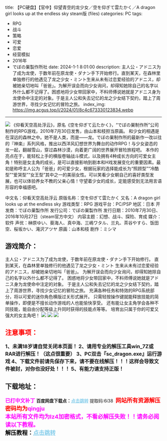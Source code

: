 title: 【PC硬盘】【官中】仰望青空的龙少女／空を仰ぎて雲たかく／A dragon girl looks up at the endless sky steam版 (files)
categories: PC
tags:
- RPG
- 战斗
- 策略
- 可爱
- 恋爱
- 经营模拟
- 2016年
- でぼの巣製作所社
date: 2024-1-1 8:01:00
description: 主人公・アドニス为了成为龙使，于数年前在原龙使・ダナン手下开始修行。直到某天，在森林里单独修行的他遇见了龙之少女・ミント生来从未有过恋爱经验的アドニス，却被她亲切地叫「爸爸」。为解开误会而向少女询问，却得知她除自己的名字以外什么都不记得了。困惑地将少女带回家中，不料师傅说她就是アドニス身为龙使命中注定的对象。于是主人公和失去记忆的龙之少女结下契约，踏上了周游世界，寻找少女记忆的冒险之旅。
index_img: https://img.acgus.top/i/2024/01/8c4c673330123834.webp
---
![](https://img.acgus.top/i/2024/01/8c4c673330123834.webp)
《仰看天空高处浮云》，原名《空を仰ぎて云たかく》，“でぼの巣制作所”公司制作的RPG游戏，2010年7月30日发售，由山本和枝担当原画。
和少女的相遇是在深远的森林之中。她不是人类，而是——龙。でぼの巣制作所的最新作一改以往的『神楽』系列风格，推出以西洋风幻想世界为舞台的动作RPG！与少女姿态的龙一起，翻越雪山，穿过森林沙漠，向着更广阔的世界展开冒险旅程吧。
本作的亮点在于，能轻松上手的横版卷轴战斗模式，以及拥有4种成长方向的可爱女主角！特别是女主角的成长，是可以直接影响到剧本和H戏发展变化的重要因素。最初是称呼主人公为「爸爸」的可爱少女，根据玩家的选择能成长为“照顾型”“冷酷型”“爱哭型”“女王型”其中之一的美丽女性。可以笑看少女朝自己的喜好类型发展，也可以体验养女不教的父亲心情！守望着少女的成长，定能感受到无法用言语形容的幸福感吧。

中文名：仰看天空高处浮云
原版名称：空を仰ぎて雲たかく
又名：A dragon girl looks up at the endless sky
游戏类型：RPG
游戏平台：PC/PSP
地区：日本
开发商：でぼの巣製作所
发行公司：でぼの巣製作所
发行日期：2010年7月30日、2016年10月27日（steam官方中文）
内容主题：幻想、战斗、探险、育成
媒介：软件
声优：榊原ゆい、葵海人、真中海、三嶋ワタル、兰丸、茶谷やすら、饭田空、桜坂かい、滝沢アツヤ
原画：山本和枝
剧作：ミシマ

## 游戏简介：
主人公・アドニス为了成为龙使，于数年前在原龙使・ダナン手下开始修行。
直到某天，在森林里单独修行的他遇见了龙之少女・ミント
生来从未有过恋爱经验的アドニス，却被她亲切地叫「爸爸」。
为解开误会而向少女询问，却得知她除自己的名字以外什么都不记得了。
困惑地将少女带回家中，不料师傅说她就是アドニス身为龙使命中注定的对象。
于是主人公和失去记忆的龙之少女结下契约，踏上了周游世界，寻找少女记忆的冒险之旅。
充满各种任务和特效的RPG系统部分，将以可爱的迷你角色横版过关形式展开。
只需轻按操作键就能释放技能的简单操作，即便是不擅长动作游戏的人也能愉快享受。
还有能让女主角学会各种不同技能，能自由分配等级上升同时获得的技能点等等。
培育出只属于你的可爱又强大的女主角吧！
![](https://img.acgus.top/i/2024/01/b63abf2bc4123840.webp)
![](https://img.acgus.top/i/2024/01/337bfa9320123838.webp)
![](https://img.acgus.top/i/2024/01/3f33afe39a123836.webp)






## <font color=#FF0000 >注意事项：</font>
<font size=3><b>1、未满18岁请自觉关闭本页面！
2、请用专业的解压工具win_7Z或RAR进行解压！（这点很重要）
3、PC双击『sc_dragon.exe』运行游戏
4、下载文件前请先保存下来，请不要在线解压！！！这样会导致文件被封，对你也没好处！！！
5、有能力请支持正版！</b></font>

## 下载地址：
<font color=#FF00FF size=3><b>已打中文补丁</b></font>
<b>百度网盘下载点：</b><a href="https://pan.baidu.com/s/1RQap_jlIna7HIySdyzeizA?pwd=6i38" style="color: #87CEEB;"><b>点击跳转</b></a> 提取码:6i38
<a style="padding: 0" href="https://post.qingju.org/AD/"><img style="max-width:100%" src="https://img.acgus.top/i/2024/07/478f689b8021d8d499ab43d21acf137a.gif" alt=""></a>
<b><font color=#FF0000 size=4>网站所有资源解压密码均为</b></font><b><font color=#FF00FF size=4>qingju</font><font color=#FF0000 ></font></b><br><b><font color=#FF00FF size=4>本站所有文件均为lz4加密格式，不看必解压失败！！请务必阅读以下教程。</b></font><br><b><font color=#000 size=4>解压教程：</b><a href="https://post.qingju.org/tutorial/000/" style="color: #87CEEB;"><b>点击跳转</b></a>